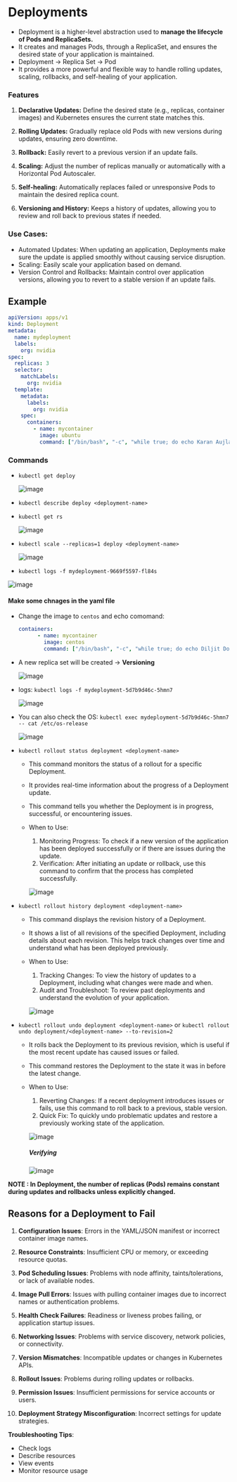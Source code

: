 # Deployments
- Deployment is a higher-level abstraction used to **manage the lifecycle of Pods and ReplicaSets.**
- It creates and manages Pods, through a ReplicaSet, and ensures the desired state of your application is maintained.
- Deployment -> Replica Set -> Pod
- It provides a more powerful and flexible way to handle rolling updates, scaling, rollbacks, and self-healing of your application.

### Features 

1. **Declarative Updates:** Define the desired state (e.g., replicas, container images) and Kubernetes ensures the current state matches this.

2. **Rolling Updates:** Gradually replace old Pods with new versions during updates, ensuring zero downtime.

3. **Rollback:** Easily revert to a previous version if an update fails.

4. **Scaling:** Adjust the number of replicas manually or automatically with a Horizontal Pod Autoscaler.

5. **Self-healing:** Automatically replaces failed or unresponsive Pods to maintain the desired replica count.

6. **Versioning and History:** Keeps a history of updates, allowing you to review and roll back to previous states if needed.

### Use Cases:

- Automated Updates: When updating an application, Deployments make sure the update is applied smoothly without causing service disruption.
- Scaling: Easily scale your application based on demand.
- Version Control and Rollbacks: Maintain control over application versions, allowing you to revert to a stable version if an update fails.

## Example

```yaml
apiVersion: apps/v1
kind: Deployment
metadata:
  name: mydeployment
  labels:
    org: nvidia
spec:
  replicas: 3
  selector:
    matchLabels:
      org: nvidia
  template:
    metadata:
      labels:
        org: nvidia
    spec:
      containers:                 
        - name: mycontainer       
          image: ubuntu
          command: ["/bin/bash", "-c", "while true; do echo Karan Aujla; sleep 5; done"]
```

### Commands

- `kubectl get deploy`
  
   ![image](https://github.com/user-attachments/assets/1bfe93ed-5dcb-4b0f-957e-e682af9fe64f)

- `kubectl describe deploy <deployment-name>`
  
- `kubectl get rs`
  
  ![image](https://github.com/user-attachments/assets/a34b66df-68a9-4b49-9af0-97b03c5111c8)

- `kubectl scale --replicas=1 deploy <deployment-name>`
  
    ![image](https://github.com/user-attachments/assets/716e2e40-18e3-4e73-a56f-a63cd5f170cb)
  
- `kubectl logs -f mydeployment-9669f5597-fl84s`

![image](https://github.com/user-attachments/assets/fd685935-5dea-4808-99e6-d67aba3a80e2)

#### Make some chnages in the yaml file

- Change the image to `centos` and echo comomand:
  
  ```yaml
  containers:                 
        - name: mycontainer       
          image: centos
          command: ["/bin/bash", "-c", "while true; do echo Diljit Dosanjh; sleep 5; done"]
  ```
  
- A new replica set will be created -> **Versioning**
  
  ![image](https://github.com/user-attachments/assets/5b1f6ff8-e39e-4d67-832c-65461a554369)

- logs: `kubectl logs -f mydeployment-5d7b9d46c-5hmn7`
  
  ![image](https://github.com/user-attachments/assets/a19c8d9d-6254-467f-81a2-55197c99a9b8)

- You can also check the OS:  `kubectl exec mydeployment-5d7b9d46c-5hmn7 -- cat /etc/os-release`
  
  ![image](https://github.com/user-attachments/assets/f00c070c-a0c5-4804-9ff3-8c740ed98a54)

- `kubectl rollout status deployment <deployment-name>` 

  - This command monitors the status of a rollout for a specific Deployment.
  - It provides real-time information about the progress of a Deployment update.
  - This command tells you whether the Deployment is in progress, successful, or encountering issues.
  - When to Use:
      1. Monitoring Progress: To check if a new version of the application has been deployed successfully or if there are issues during the update.
      2. Verification: After initiating an update or rollback, use this command to confirm that the process has completed successfully.
         
     ![image](https://github.com/user-attachments/assets/c3827159-d5ba-4868-8f08-a80d131c609d)
    
- `kubectl rollout history deployment <deployment-name>`

  - This command displays the revision history of a Deployment.
  - It shows a list of all revisions of the specified Deployment, including details about each revision. This helps track changes over time and understand what has been deployed previously.
  -  When to Use:
      1. Tracking Changes: To view the history of updates to a Deployment, including what changes were made and when.
      2. Audit and Troubleshoot: To review past deployments and understand the evolution of your application.
         
     ![image](https://github.com/user-attachments/assets/e5715338-b8b7-49c9-9ab6-aad71351ed34)
     
- `kubectl rollout undo deployment <deployment-name>` or `kubectl rollout undo deployment/<deployment-name> --to-revision=2`

  - It rolls back the Deployment to its previous revision, which is useful if the most recent update has caused issues or failed.
  - This command restores the Deployment to the state it was in before the latest change.
  - When to Use:
    1. Reverting Changes: If a recent deployment introduces issues or fails, use this command to roll back to a previous, stable version.
    2. Quick Fix: To quickly undo problematic updates and restore a previously working state of the application.
    
    ![image](https://github.com/user-attachments/assets/afa59084-01cc-41df-8c41-74fd015aace6)

    ##### Verifying

    ![image](https://github.com/user-attachments/assets/7125a5cb-3108-4ff3-b4dd-bfa794600958)

**NOTE : In Deployment, the number of replicas (Pods) remains constant during updates and rollbacks unless explicitly changed.**


## Reasons for a Deployment to Fail

1. **Configuration Issues**: Errors in the YAML/JSON manifest or incorrect container image names.

2. **Resource Constraints**: Insufficient CPU or memory, or exceeding resource quotas.

3. **Pod Scheduling Issues**: Problems with node affinity, taints/tolerations, or lack of available nodes.

4. **Image Pull Errors**: Issues with pulling container images due to incorrect names or authentication problems.

5. **Health Check Failures**: Readiness or liveness probes failing, or application startup issues.

6. **Networking Issues**: Problems with service discovery, network policies, or connectivity.

7. **Version Mismatches**: Incompatible updates or changes in Kubernetes APIs.

8. **Rollout Issues**: Problems during rolling updates or rollbacks.

9. **Permission Issues**: Insufficient permissions for service accounts or users.

10. **Deployment Strategy Misconfiguration**: Incorrect settings for update strategies.

**Troubleshooting Tips**:
- Check logs
- Describe resources
- View events
- Monitor resource usage
